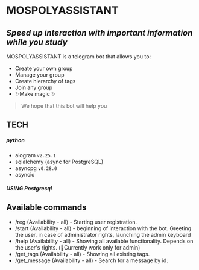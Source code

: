 # MOSPOLYASSISTANT
## _Speed up interaction with important information while you study_

MOSPOLYASSISTANT is a telegram bot that allows you to:

- Create your own group
- Manage your group
- Create hierarchy of tags
- Join any group
- ✨Make  magic ✨

> We hope that this bot
> will help you

## TECH
##### python
- aiogram ```v2.25.1```
- sqlalchemy (async for PostgreSQL)
- asyncpg ```v0.28.0```
- asyncio
 
##### USING Postgresql

## Available commands 
- /reg (Availability - all) - Starting user registration.
- /start (Availability - all) - beginning of interaction with the bot. Greeting the user, in case of administrator rights, launching the admin keyboard
- /help (Availability - all) - Showing all available functionality. Depends on the user's rights. (🔴Currently work only for admin)
- /get_tags (Availability - all) - Showing all existing tags.
- /get_message (Availability - all) - Search for a message by id.
